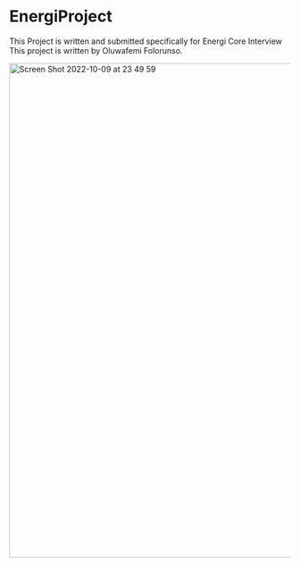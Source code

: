 # EnergiProject

This Project is written and submitted specifically for Energi Core Interview
This project is written by Oluwafemi Folorunso.


<img width="886" alt="Screen Shot 2022-10-09 at 23 49 59" src="https://user-images.githubusercontent.com/115284052/194778980-55ae1831-2329-4be6-8bdd-30037649b3ae.png">

